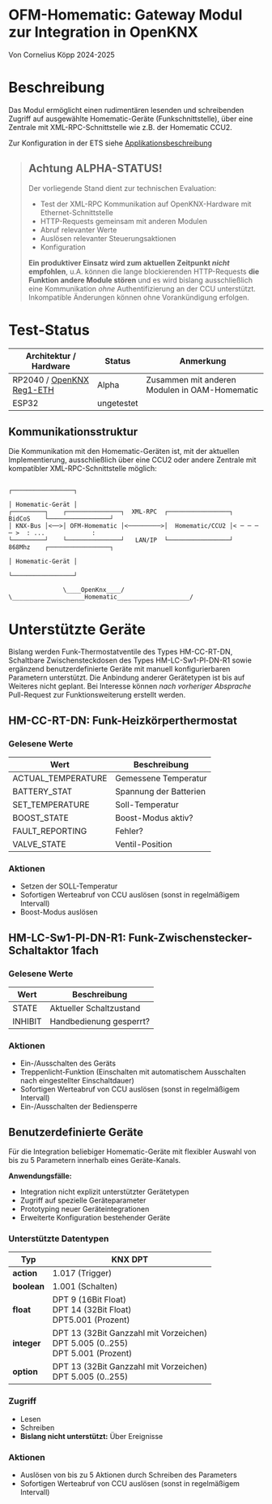 # OFM-Homematic: Gateway Modul zur Integration in OpenKNX


Von Cornelius Köpp 2024-2025



# Beschreibung
Das Modul ermöglicht einen rudimentären lesenden und schreibenden Zugriff auf ausgewählte Homematic-Geräte (Funkschnittstelle), 
über eine Zentrale mit XML-RPC-Schnittstelle wie z.B. der Homematic CCU2.

Zur Konfiguration in der ETS siehe [Applikationsbeschreibung](doc/Applikationsbeschreibung-Homematic.md)


> ## Achtung ALPHA-STATUS!
> 
> Der vorliegende Stand dient zur technischen Evaluation:
>
> * Test der XML-RPC Kommunikation auf OpenKNX-Hardware mit Ethernet-Schnittstelle
> * HTTP-Requests gemeinsam mit anderen Modulen
> * Abruf relevanter Werte
> * Auslösen relevanter Steuerungsaktionen
> * Konfiguration
>
> **Ein produktiver Einsatz wird zum aktuellen Zeitpunkt *nicht* empfohlen**, 
> u.A. können die lange blockierenden HTTP-Requests **die Funktion andere Module stören** 
> und es wird bislang ausschließlich eine Kommunikation *ohne* Authentifizierung an der CCU unterstützt.
> Inkompatible Änderungen können ohne Vorankündigung erfolgen.


# Test-Status

| Architektur / Hardware                                                        | Status     | Anmerkung                                     |
|-------------------------------------------------------------------------------|------------|-----------------------------------------------|
| RP2040 / [OpenKNX Reg1-ETH](https://github.com/OpenKNX/OpenKNX/wiki/REG1-Eth) | Alpha      | Zusammen mit anderen Modulen in OAM-Homematic |
| ESP32                                                                         | ungetestet |                                               |


## Kommunikationsstruktur

Die Kommunikation mit den Homematic-Geräten ist, mit der aktuellen Implementierung, 
ausschließlich über eine CCU2 oder andere Zentrale mit kompatibler XML-RPC-Schnittstelle möglich:
```
                                                                           ┌─────────────────┐
                                                                           │ Homematic-Gerät │
┌─────────┐    ┌───────────────┐  XML-RPC  ┌─────────────────┐   BidCoS    └─────────────────┘
│ KNX-Bus │<──>│ OFM-Homematic │<─────────>│  Homematic/CCU2 │< ─ ─ ─ ─ >  : ...             : 
└─────────┘    └───────────────┘   LAN/IP  └─────────────────┘   868Mhz    ┌─────────────────┐
                                                                           │ Homematic-Gerät │
                                                                           └─────────────────┘
                                           
               \____OpenKnx____/           \____________________Homematic____________________/
```


# Unterstützte Geräte

Bislang werden 
Funk-Thermostatventile des Types HM-CC-RT-DN, 
Schaltbare Zwischensteckdosen des Types HM-LC-Sw1-Pl-DN-R1
sowie ergänzend
benutzerdefinierte Geräte mit manuell konfigurierbaren Parametern
unterstützt. 
Die Anbindung anderer Gerätetypen ist bis auf Weiteres nicht geplant.
Bei Interesse können *nach vorheriger Absprache* Pull-Request zur Funktionsweiterung erstellt werden.


## HM-CC-RT-DN: Funk-Heizkörperthermostat

### Gelesene Werte

| Wert               | Beschreibung                    |
|--------------------|---------------------------------|
| ACTUAL_TEMPERATURE | Gemessene Temperatur            |
| BATTERY_STAT       | Spannung der Batterien          |
| SET_TEMPERATURE    | Soll-Temperatur                 |
| BOOST_STATE        | Boost-Modus aktiv?              |
| FAULT_REPORTING    | Fehler?                         |
| VALVE_STATE        | Ventil-Position                 |

### Aktionen

* Setzen der SOLL-Temperatur
* Sofortigen Werteabruf von CCU auslösen (sonst in regelmäßigem Intervall)
* Boost-Modus auslösen 


## HM-LC-Sw1-Pl-DN-R1: Funk-Zwischenstecker-Schaltaktor 1fach

### Gelesene Werte

| Wert    | Beschreibung            |
|---------|-------------------------|
| STATE   | Aktueller Schaltzustand |
| INHIBIT | Handbedienung gesperrt? |

### Aktionen

* Ein-/Ausschalten des Geräts
* Treppenlicht-Funktion (Einschalten mit automatischem Ausschalten nach eingestellter Einschaltdauer)
* Sofortigen Werteabruf von CCU auslösen (sonst in regelmäßigem Intervall)
* Ein-/Ausschalten der Bediensperre


## Benutzerdefinierte Geräte

Für die Integration beliebiger Homematic-Geräte mit flexibler Auswahl von bis zu 5 Parametern innerhalb eines Geräte-Kanals.

**Anwendungsfälle:**

* Integration nicht explizit unterstützter Gerätetypen
* Zugriff auf spezielle Geräteparameter
* Prototyping neuer Geräteintegrationen
* Erweiterte Konfiguration bestehender Geräte

### Unterstützte Datentypen

| Typ         | KNX DPT                                                                                 |
|-------------|-----------------------------------------------------------------------------------------|
| **action**  | 1.017 (Trigger)                                                                         |
| **boolean** | 1.001 (Schalten)                                                                        |
| **float**   | DPT 9 (16Bit Float)<br />DPT 14 (32Bit Float)<br />DPT5.001 (Prozent)                   |
| **integer** | DPT 13 (32Bit Ganzzahl mit Vorzeichen)<br />DPT 5.005 (0..255)<br />DPT 5.001 (Prozent) |
| **option**  | DPT 13 (32Bit Ganzzahl mit Vorzeichen)<br />DPT 5.005 (0..255)                          |

### Zugriff
 
* Lesen
* Schreiben
* **Bislang nicht unterstützt:** Über Ereignisse

### Aktionen

* Auslösen von bis zu 5 Aktionen durch Schreiben des Parameters
* Sofortigen Werteabruf von CCU auslösen (sonst in regelmäßigem Intervall)



